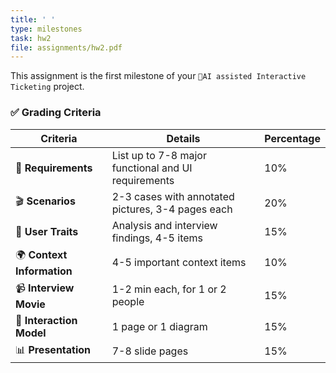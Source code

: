 ```yaml
---
title: ' '
type: milestones
task: hw2
file: assignments/hw2.pdf
---
```

This assignment is the first milestone of your `🤖AI assisted Interactive Ticketing` project.

### ✅ Grading Criteria

| Criteria                                    | Details                                         | Percentage |
|---------------------------------------------|-------------------------------------------------|------------|
| 📝 **Requirements**                         | List up to 7-8 major functional and UI requirements | 10%       |
| 🎬 **Scenarios**                            | 2-3 cases with annotated pictures, 3-4 pages each | 20%       |
| 👥 **User Traits**                          | Analysis and interview findings, 4-5 items      | 15%       |
| 🌍 **Context Information**                  | 4-5 important context items                     | 10%       |
| 📹 **Interview Movie**                      | 1-2 min each, for 1 or 2 people                 | 15%       |
| 🔄 **Interaction Model**                    | 1 page or 1 diagram                             | 15%       |
| 📊 **Presentation**                         | 7-8 slide pages                                 | 15%       |
